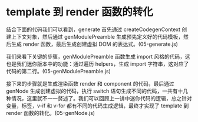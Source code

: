 # template 到 render 函数的转化

结合下面的代码我们可以看到，generate 首先通过 createCodegenContext 创建上下文对象，然后通过 genModulePreamble 生成预先定义好的代码模板，然后生成 render 函数，最后生成创建虚拟 DOM 的表达式。(05-generate.js)

我们来看下关键的步骤，genModulePreamble 函数生成 import 风格的代码，这也是我们迷你版本中的功能：通过遍历 helpers，生成 import 字符串，这对应了代码的第二行。(05-genModulePreamble.js)

接下来的步骤就是生成渲染函数 render 和 component 的代码，最后通过 genNode 生成创建虚拟的代码，执行 switch 语句生成不同的代码，一共有十几种情况，这里就不一一赘述了。我们可以回顾上一讲中迷你代码的逻辑，总之针对变量，标签，v-if 和 v-for 都有不同的代码生成逻辑，最终才实现了 template 到 render 函数的转化。(05-genNode.js)